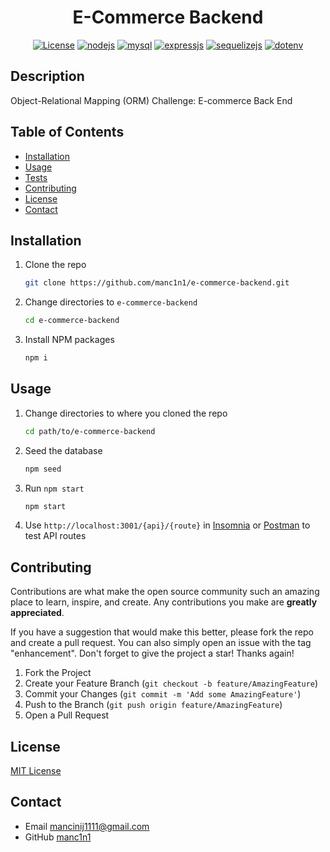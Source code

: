 <div align="center">

# E-Commerce Backend

[![License](https://img.shields.io/github/license/manc1n1/e-commerce-backend.svg?style=for-the-badge)](https://github.com/manc1n1/e-commerce-backend/blob/master/LICENSE)
[![nodejs][node.js]][nodejs-url]
[![mysql][mysql]][mysql-url]
[![expressjs][express.js]][express-url]
[![sequelizejs][sequelize.js]][sequelize-url]
[![dotenv][.env]][.env-url]

</div>

## Description

Object-Relational Mapping (ORM) Challenge: E-commerce Back End

## Table of Contents

-   [Installation](#installation)
-   [Usage](#usage)
-   [Tests](#tests)
-   [Contributing](#contributing)
-   [License](#license)
-   [Contact](#contact)

## Installation

1.  Clone the repo

    ```sh
    git clone https://github.com/manc1n1/e-commerce-backend.git
    ```

2.  Change directories to `e-commerce-backend`

    ```sh
    cd e-commerce-backend
    ```

3.  Install NPM packages

    ```sh
    npm i
    ```

## Usage

1. Change directories to where you cloned the repo

    ```sh
    cd path/to/e-commerce-backend
    ```

2. Seed the database

    ```sh
    npm seed
    ```

3. Run `npm start`

    ```sh
    npm start
    ```

4. Use `http://localhost:3001/{api}/{route}` in [Insomnia](https://insomnia.rest/) or [Postman](https://www.postman.com/) to test API routes

## Contributing

Contributions are what make the open source community such an amazing place to learn, inspire, and create. Any contributions you make are **greatly appreciated**.

If you have a suggestion that would make this better, please fork the repo and create a pull request. You can also simply open an issue with the tag "enhancement".
Don't forget to give the project a star! Thanks again!

1. Fork the Project
2. Create your Feature Branch (`git checkout -b feature/AmazingFeature`)
3. Commit your Changes (`git commit -m 'Add some AmazingFeature'`)
4. Push to the Branch (`git push origin feature/AmazingFeature`)
5. Open a Pull Request

## License

[MIT License](https://opensource.org/licenses/MIT)

## Contact

-   Email mancinij1111@gmail.com
-   GitHub [manc1n1](https://github.com/manc1n1)

[node.js]: https://img.shields.io/badge/node.js-333?style=for-the-badge&logo=nodedotjs
[nodejs-url]: https://nodejs.org/
[mysql]: https://img.shields.io/badge/mysql-fff?style=for-the-badge&logo=mysql
[mysql-url]: https://www.mysql.com/
[express.js]: https://img.shields.io/badge/express-555?style=for-the-badge&logo=express
[express-url]: https://expressjs.com/
[sequelize.js]: https://img.shields.io/badge/sequelize-fff?style=for-the-badge&logo=sequelize
[sequelize-url]: https://sequelize.org/
[.env]: https://img.shields.io/badge/dotenv-000?style=for-the-badge&logo=dotenv
[.env-url]: https://www.dotenv.org/
